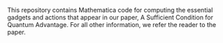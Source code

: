 This repository contains Mathematica code for computing the essential gadgets and actions that appear in our paper, A Sufficient Condition for Quantum Advantage. For all other information, we refer the reader to the paper.
